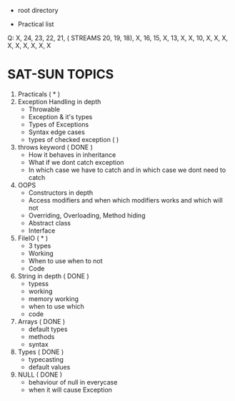 - root directory

- Practical list 

Q: X, 24, 23, 22, 21, ( STREAMS 20, 19, 18), X, 16, 15, X, 13, X, X, 10, X, X, X, X, X, X, X, X, X



# SAT-SUN TOPICS

1. Practicals ( * )
2. Exception Handling in depth
    - Throwable
    - Exception & it's types
    - Types of Exceptions 
    - Syntax edge cases
    - types of checked exception ( )
3. throws keyword ( DONE )
    - How it behaves in inheritance
    - What if we dont catch exception 
    - In which case we have to catch and in which case we dont need to catch
4. OOPS 
    - Constructors in depth
    - Access modifiers and when which modifiers works and which will not
    - Overriding, Overloading, Method hiding
    - Abstract class
    - Interface 
5. FileIO ( * )
    - 3 types 
    - Working
    - When to use when to not
    - Code
6. String in depth ( DONE )
    - typess
    - working 
    - memory working 
    - when to use which
    - code 
7. Arrays ( DONE )
    - default types 
    - methods
    - syntax
8. Types ( DONE )
    - typecasting 
    - default values 
9. NULL ( DONE )
    - behaviour of null in everycase
    - when it will cause Exception

